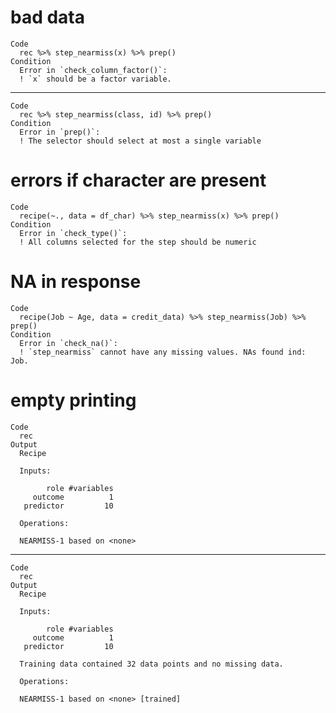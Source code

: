 # bad data

    Code
      rec %>% step_nearmiss(x) %>% prep()
    Condition
      Error in `check_column_factor()`:
      ! `x` should be a factor variable.

---

    Code
      rec %>% step_nearmiss(class, id) %>% prep()
    Condition
      Error in `prep()`:
      ! The selector should select at most a single variable

# errors if character are present

    Code
      recipe(~., data = df_char) %>% step_nearmiss(x) %>% prep()
    Condition
      Error in `check_type()`:
      ! All columns selected for the step should be numeric

# NA in response

    Code
      recipe(Job ~ Age, data = credit_data) %>% step_nearmiss(Job) %>% prep()
    Condition
      Error in `check_na()`:
      ! `step_nearmiss` cannot have any missing values. NAs found ind: Job.

# empty printing

    Code
      rec
    Output
      Recipe
      
      Inputs:
      
            role #variables
         outcome          1
       predictor         10
      
      Operations:
      
      NEARMISS-1 based on <none>

---

    Code
      rec
    Output
      Recipe
      
      Inputs:
      
            role #variables
         outcome          1
       predictor         10
      
      Training data contained 32 data points and no missing data.
      
      Operations:
      
      NEARMISS-1 based on <none> [trained]

